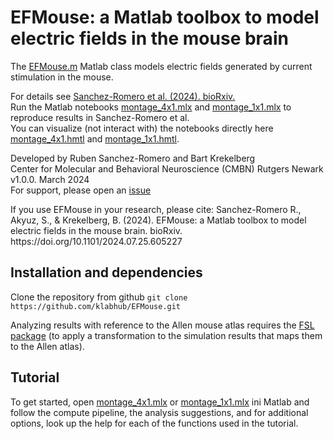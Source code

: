# EFMouse: a Matlab toolbox to model electric fields in the mouse brain
The [EFMouse.m](https://github.com/klabhub/EFMouse/blob/main/EFMouse.m) Matlab class models electric fields generated by current stimulation in
the mouse.

For details see [Sanchez-Romero et al. (2024). bioRxiv.](https://doi.org/10.1101/2024.07.25.605227) <br /> 
Run the Matlab notebooks [montage_4x1.mlx](https://github.com/klabhub/EFMouse/blob/main/montage_4x1.mlx) and [montage_1x1.mlx](https://github.com/klabhub/EFMouse/blob/main/montage_1x1.mlx) to reproduce results in Sanchez-Romero et al.<br />
You can visualize (not interact with) the notebooks directly here [montage_4x1.hmtl](https://klabhub.github.io/EFMouse/montage_4x1.html) and [montage_1x1.hmtl](https://klabhub.github.io/EFMouse/montage_1x1.html).

Developed by Ruben Sanchez-Romero and Bart Krekelberg<br /> 
Center for Molecular and Behavioral Neuroscience (CMBN) Rutgers Newark<br/> 
v1.0.0. March 2024<br/>
For support, please open an [issue](https://github.com/klabhub/EFMouse/issues)

If you use EFMouse in your research, please cite: Sanchez-Romero R., Akyuz, S., & Krekelberg, B. (2024). EFMouse: a Matlab toolbox to model electric fields in the mouse brain. bioRxiv. https[]()://doi.org/10.1101/2024.07.25.605227 

## Installation and dependencies
Clone the repository from github `git clone https://github.com/klabhub/EFMouse.git`

Analyzing results with reference to the Allen mouse atlas requires the [FSL 
package](https://fsl.fmrib.ox.ac.uk/fsl/docs/#/) (to apply a transformation to the simulation results that maps them to the Allen atlas).

## Tutorial
To get started, open [montage_4x1.mlx](https://github.com/klabhub/EFMouse/blob/main/montage_4x1.mlx) or [montage_1x1.mlx](https://github.com/klabhub/EFMouse/blob/main/montage_1x1.mlx) ini Matlab and follow the compute pipeline, the analysis suggestions, 
and for additional options, look up the help for each of the functions used in the tutorial.
